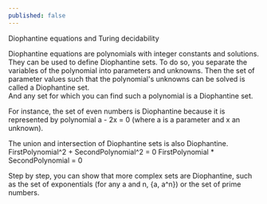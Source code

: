 ```yaml
---
published: false
---
```


Diophantine equations and Turing decidability

Diophantine equations are polynomials with integer constants and solutions.
They can be used to define Diophantine sets. To do so, you separate the variables of the polynomial into parameters and unknowns. Then the set of parameter values such that the polynomial's unknowns can be solved is called a Diophantine set.  
And any set for which you can find such a polynomial is a Diophantine set.

For instance, the set of even numbers is Diophantine because it is represented by polynomial a - 2x = 0 (where a is a parameter and x an unknown).

The union and intersection of Diophantine sets is also Diophantine.
FirstPolynomial^2 + SecondPolynomial^2 = 0
FirstPolynomial * SecondPolynomial = 0

Step by step, you can show that more complex sets are Diophantine, such as the set of exponentials (for any a and n, {a, a^n}) or the set of prime numbers.


